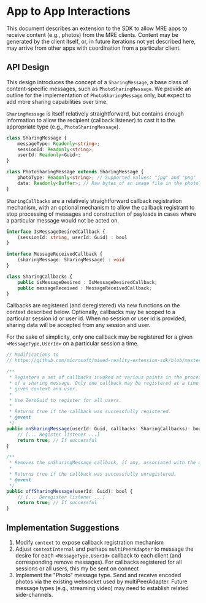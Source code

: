 App to App Interactions
===========

This document describes an extension to the SDK to allow MRE apps to receive content (e.g., photos) from the MRE clients. Content may be generated by the client itself, or, in future iterations not yet described here, may arrive from other apps with coordination from a particular client.

API Design
-----------
This design introduces the concept of a `SharingMessage`, a base class of content-specific messages, such as `PhotoSharingMessage`. We provide an outline for the implementation of `PhotoSharingMessage` only, but expect to add more sharing capabilities over time.

`SharingMessage` is itself relatively straightforward, but contains enough information to allow the recipient (callback listener) to cast it to the appropriate type (e.g., `PhotoSharingMessage`).

```ts
class SharingMessage {
    messageType: Readonly<string>;
    sessionId: Readonly<string>;
    userId: Readonly<Guid>;
}

class PhotoSharingMessage extends SharingMessage {
    photoType: Readonly<string>; // Supported values: "jpg" and "png"
    data: Readonly<Buffer>; // Raw bytes of an image file in the photoType format above
}
```

`SharingCallbacks` are a relatively straightforward callback registration mechanism, with an optional mechanism to allow the callback registrant to stop processing of messages and construction of payloads in cases where a particular message would not be acted on.

```ts
interface IsMessageDesiredCallback { 
    (sessionId: string, userId: Guid) : bool
}

interface MessageReceivedCallback {
    (sharingMessage: SharingMessage) : void
}

class SharingCallbacks {
    public isMessageDesired : IsMessageDesiredCallback;
    public messageReceived : MessageReceivedCallback;
}
```

Callbacks are registered (and deregistered) via new functions on the context described below. Optionally, callbacks may be scoped to a particular session id or user id. When no session or user id is provided, sharing data will be accepted from any session and user.

For the sake of simplicity, only one callback may be registered for a given ```<MessageType,UserId>``` on a particular session a time.

```ts
// Modifications to
// https://github.com/microsoft/mixed-reality-extension-sdk/blob/master/packages/sdk/src/core/context.ts

/**
 * Registers a set of callbacks invoked at various points in the processing
 * of a sharing message. Only one callback may be registered at a time for a 
 * given context and user.
 * 
 * Use ZeroGuid to register for all users.
 * 
 * Returns true if the callback was successfully registered.
 * @event
 */
public onSharingMessage(userId: Guid, callbacks: SharingCallbacks): bool {
    // [... Register listener ...]
    return true; // If successful
}

/**
 * Removes the onSharingMessage callback, if any, associated with the given user from the context.
 * 
 * Returns true if the callback was successfully unregistered.
 * @event
 */
public offSharingMessage(userId: Guid): bool {
    // [... Deregister listener ...]
    return true; // If successful
}
```

Implementation Suggestions
------------------
1. Modify `context` to expose callback registration mechanism
2. Adjust `contextInternal` and perhaps `multiPeerAdapter` to message the desire for each `<MessageType,UserId>` callback to each client (and corresponding remove messages). For callbacks registered for all sessions or all users, this my be sent on connect
3. Implement the "Photo" message type. Send and receive encoded photos via the existing websocket used by multiPeerAdapter. Future message types (e.g., streaming video) may need to establish related side-channels.